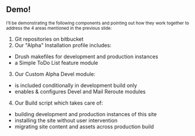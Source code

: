 
## Demo!

<small>I’ll be demonstrating the following components and pointing out how they work together to address the 4 areas mentioned in the previous slide:</small>

1. Git repositories on bitbucket
2. Our "Alpha" Installation profile includes:
 * Drush makefiles for development and production instances<br>
 * a Simple ToDo List feature module
3. Our Custom Alpha Devel module:
 * is included conditionally in development build only
 * enables & configures Devel and Mail Reroute modules
4. Our Build script which takes care of:     
 * building development and production instances of this site
 * installing the site without user intervention
 * migrating site content and assets across production build